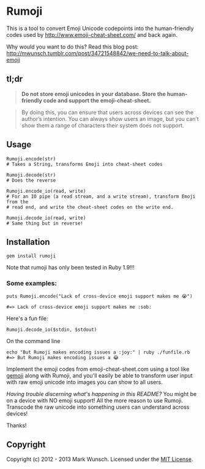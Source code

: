 # Rumoji

This is a tool to convert Emoji Unicode codepoints into the human-friendly codes used by http://www.emoji-cheat-sheet.com/ and back again.

Why would you want to do this? Read this blog post: http://mwunsch.tumblr.com/post/34721548842/we-need-to-talk-about-emoji

## tl;dr

>**Do not store emoji unicodes in your database. Store the human-friendly code and support the emoji-cheat-sheet.**

>By doing this, you can ensure that users across devices can see the author’s intention. You can always show users an image, but you can’t show them a range of characters their system does not support.

## Usage

    Rumoji.encode(str)
    # Takes a String, transforms Emoji into cheat-sheet codes

    Rumoji.decode(str)
    # Does the reverse

    Rumoji.encode_io(read, write)
    # For an IO pipe (a read stream, and a write stream), transform Emoji from the
    # read end, and write the cheat-sheet codes on the write end.

    Rumoji.decode_io(read, write)
    # Same thing but in reverse!

## Installation

    gem install rumoji

Note that rumoji has only been tested in Ruby 1.9!!!

### Some examples:

    puts Rumoji.encode("Lack of cross-device emoji support makes me 😭")

    #=> Lack of cross-device emoji support makes me :sob:

Here's a fun file:

    Rumoji.decode_io($stdin, $stdout)

On the command line

    echo "But Rumoji makes encoding issues a :joy:" | ruby ./funfile.rb
    #=> But Rumoji makes encoding issues a 😂

Implement the emoji codes from emoji-cheat-sheet.com using a tool like [gemoji](https://github.com/github/gemoji) along with Rumoji, and you'll easily be able to transform user input with raw emoji unicode into images you can show to all users.

_Having trouble discerning what's happening in this README?_ You might be on a device with NO emoji support! All the more reason to use Rumoji. Transcode the raw unicode into something users can understand across devices!

Thanks!

## Copyright
Copyright (c) 2012 - 2013 Mark Wunsch. Licensed under the [MIT License](http://opensource.org/licenses/mit-license.php).

